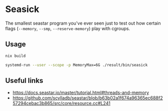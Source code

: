 # Seasick

The smallest seastar program you've ever seen just to test out how certain flags (`--memory`, `--smp`, `--reserve-memory`) play with cgroups.

## Usage

```bash
nix build

systemd-run --user --scope -p MemoryMax=6G ./result/bin/seasick
```

## Useful links
- https://docs.seastar.io/master/tutorial.html#threads-and-memory
- https://github.com/scylladb/seastar/blob/b63b02a1f674a96365ec688f257294cebac3b865/src/core/resource.cc#L241
